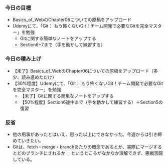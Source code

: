 ### 今日の目標
- Basics_of_WebのChapter06についての原稿をアップロード
- Udemyにて、「Git： もう怖くないGit！チーム開発で必要なGitを完全マスター」を勉強
  - Gitに関する簡単なノートをアップする
  - Section6+7まで（手を動かして練習する）

### 今日の積み上げ
- 【未了】Basics_of_WebのChapter06についての原稿をアップロード（多少、読み進めただけ）
- 【30%程度】Udemyにて、「Git： もう怖くないGit！チーム開発で必要なGitを完全マスター」を勉強
  - 【未了】Gitに関する簡単なノートをアップする
  - 【50%程度】Section6途中まで（手を動かして練習する）＋Section5の復習

### 反省
- 他の用事があったとはいえ、思った以上にできなかった。今週からは引き締めていきたい。
- Gitは、fetch・merge・branchあたりの概念であるとか、実際にマージするとどのブランチにされるか
　というところがなかなか理解できず、悪戦苦闘している。

